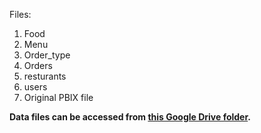Files:
  1. Food
  2. Menu
  3. Order_type
  4. Orders
  5. resturants
  6. users
  7. Original PBIX file
     
**Data files can be accessed from [this Google Drive folder](https://drive.google.com/drive/folders/1BZw2Xxnvs8pcdVLQyZelj8Ik7kQ83Him?usp=sharing).**
